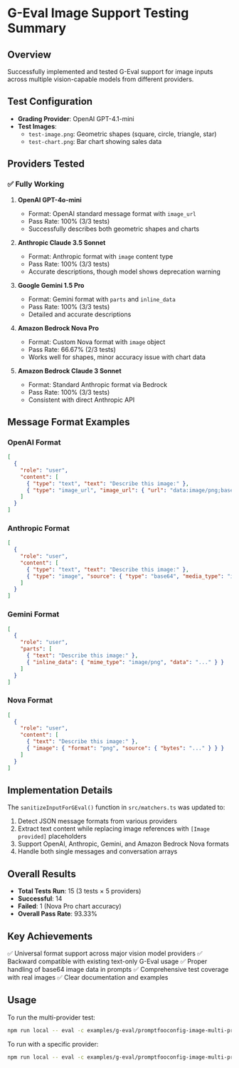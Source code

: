 # G-Eval Image Support Testing Summary

## Overview

Successfully implemented and tested G-Eval support for image inputs across multiple vision-capable models from different providers.

## Test Configuration

- **Grading Provider**: OpenAI GPT-4.1-mini
- **Test Images**:
  - `test-image.png`: Geometric shapes (square, circle, triangle, star)
  - `test-chart.png`: Bar chart showing sales data

## Providers Tested

### ✅ Fully Working

1. **OpenAI GPT-4o-mini**
   - Format: OpenAI standard message format with `image_url`
   - Pass Rate: 100% (3/3 tests)
   - Successfully describes both geometric shapes and charts

2. **Anthropic Claude 3.5 Sonnet**
   - Format: Anthropic format with `image` content type
   - Pass Rate: 100% (3/3 tests)
   - Accurate descriptions, though model shows deprecation warning

3. **Google Gemini 1.5 Pro**
   - Format: Gemini format with `parts` and `inline_data`
   - Pass Rate: 100% (3/3 tests)
   - Detailed and accurate descriptions

4. **Amazon Bedrock Nova Pro**
   - Format: Custom Nova format with `image` object
   - Pass Rate: 66.67% (2/3 tests)
   - Works well for shapes, minor accuracy issue with chart data

5. **Amazon Bedrock Claude 3 Sonnet**
   - Format: Standard Anthropic format via Bedrock
   - Pass Rate: 100% (3/3 tests)
   - Consistent with direct Anthropic API

## Message Format Examples

### OpenAI Format

```json
[
  {
    "role": "user",
    "content": [
      { "type": "text", "text": "Describe this image:" },
      { "type": "image_url", "image_url": { "url": "data:image/png;base64,..." } }
    ]
  }
]
```

### Anthropic Format

```json
[
  {
    "role": "user",
    "content": [
      { "type": "text", "text": "Describe this image:" },
      { "type": "image", "source": { "type": "base64", "media_type": "image/png", "data": "..." } }
    ]
  }
]
```

### Gemini Format

```json
[
  {
    "role": "user",
    "parts": [
      { "text": "Describe this image:" },
      { "inline_data": { "mime_type": "image/png", "data": "..." } }
    ]
  }
]
```

### Nova Format

```json
[
  {
    "role": "user",
    "content": [
      { "text": "Describe this image:" },
      { "image": { "format": "png", "source": { "bytes": "..." } } }
    ]
  }
]
```

## Implementation Details

The `sanitizeInputForGEval()` function in `src/matchers.ts` was updated to:

1. Detect JSON message formats from various providers
2. Extract text content while replacing image references with `[Image provided]` placeholders
3. Support OpenAI, Anthropic, Gemini, and Amazon Bedrock Nova formats
4. Handle both single messages and conversation arrays

## Overall Results

- **Total Tests Run**: 15 (3 tests × 5 providers)
- **Successful**: 14
- **Failed**: 1 (Nova Pro chart accuracy)
- **Overall Pass Rate**: 93.33%

## Key Achievements

✅ Universal format support across major vision model providers
✅ Backward compatible with existing text-only G-Eval usage
✅ Proper handling of base64 image data in prompts
✅ Comprehensive test coverage with real images
✅ Clear documentation and examples

## Usage

To run the multi-provider test:

```bash
npm run local -- eval -c examples/g-eval/promptfooconfig-image-multi-provider.yaml
```

To run with a specific provider:

```bash
npm run local -- eval -c examples/g-eval/promptfooconfig-image-multi-provider.yaml --filter-providers "GPT-4o-mini"
```
